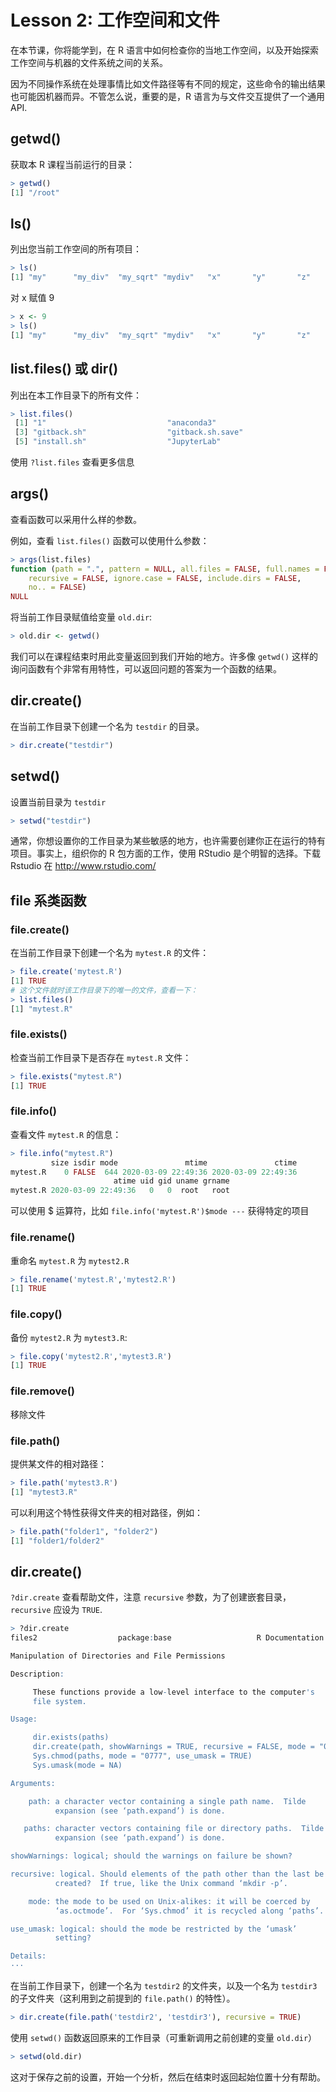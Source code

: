 # Lesson 2: 工作空间和文件
在本节课，你将能学到，在 R 语言中如何检查你的当地工作空间，以及开始探索工作空间与机器的文件系统之间的关系。

因为不同操作系统在处理事情比如文件路径等有不同的规定，这些命令的输出结果也可能因机器而异。不管怎么说，重要的是，R 语言为与文件交互提供了一个通用 API.
## getwd()
获取本 R 课程当前运行的目录：
~~~r
> getwd()
[1] "/root"
~~~
## ls()
列出您当前工作空间的所有项目：
~~~r
> ls()
[1] "my"      "my_div"  "my_sqrt" "mydiv"   "x"       "y"       "z"
~~~
对 x 赋值 9
~~~r
> x <- 9
> ls()
[1] "my"      "my_div"  "my_sqrt" "mydiv"   "x"       "y"       "z"
~~~
## list.files() 或 dir()
列出在本工作目录下的所有文件：
~~~r
> list.files()
 [1] "1"                           "anaconda3"
 [3] "gitback.sh"                  "gitback.sh.save"
 [5] "install.sh"                  "JupyterLab"
~~~
使用 `?list.files` 查看更多信息
## args()
查看函数可以采用什么样的参数。

例如，查看 `list.files()` 函数可以使用什么参数：
~~~r
> args(list.files)
function (path = ".", pattern = NULL, all.files = FALSE, full.names = FALSE,
    recursive = FALSE, ignore.case = FALSE, include.dirs = FALSE,
    no.. = FALSE)
NULL
~~~
将当前工作目录赋值给变量 `old.dir`:
~~~r
> old.dir <- getwd()
~~~
我们可以在课程结束时用此变量返回到我们开始的地方。许多像 `getwd()` 这样的询问函数有个非常有用特性，可以返回问题的答案为一个函数的结果。
## dir.create()
在当前工作目录下创建一个名为 `testdir` 的目录。
~~~r
> dir.create("testdir")
~~~
## setwd()
设置当前目录为 `testdir`
~~~r
> setwd("testdir")
~~~
通常，你想设置你的工作目录为某些敏感的地方，也许需要创建你正在运行的特有项目。事实上，组织你的 R 包方面的工作，使用 RStudio 是个明智的选择。下载 Rstudio 在 http://www.rstudio.com/
## file 系类函数
### file.create()
在当前工作目录下创建一个名为 `mytest.R` 的文件：
~~~r
> file.create('mytest.R')
[1] TRUE
# 这个文件就时该工作目录下的唯一的文件，查看一下：
> list.files()
[1] "mytest.R"
~~~
### file.exists()
检查当前工作目录下是否存在 `mytest.R` 文件：
~~~r
> file.exists("mytest.R")
[1] TRUE
~~~
### file.info()
查看文件 `mytest.R` 的信息：
~~~r
> file.info("mytest.R")
         size isdir mode               mtime               ctime
mytest.R    0 FALSE  644 2020-03-09 22:49:36 2020-03-09 22:49:36
                       atime uid gid uname grname
mytest.R 2020-03-09 22:49:36   0   0  root   root
~~~
可以使用 $ 运算符，比如 `file.info('mytest.R')$mode ---` 获得特定的项目
### file.rename()
重命名 `mytest.R` 为 `mytest2.R`
~~~r
> file.rename('mytest.R','mytest2.R')
[1] TRUE
~~~
### file.copy()
备份 `mytest2.R` 为 `mytest3.R`:
~~~r
> file.copy('mytest2.R','mytest3.R')
[1] TRUE
~~~
### file.remove()
移除文件
### file.path()
提供某文件的相对路径：
~~~r
> file.path('mytest3.R')
[1] "mytest3.R"
~~~
可以利用这个特性获得文件夹的相对路径，例如：
~~~r
> file.path("folder1", "folder2")
[1] "folder1/folder2"
~~~
## dir.create()
`?dir.create` 查看帮助文件，注意 `recursive` 参数，为了创建嵌套目录，`recursive` 应设为 `TRUE`.
~~~r
> ?dir.create
files2                  package:base                   R Documentation

Manipulation of Directories and File Permissions

Description:

     These functions provide a low-level interface to the computer's
     file system.

Usage:

     dir.exists(paths)
     dir.create(path, showWarnings = TRUE, recursive = FALSE, mode = "0777")
     Sys.chmod(paths, mode = "0777", use_umask = TRUE)
     Sys.umask(mode = NA)

Arguments:

    path: a character vector containing a single path name.  Tilde
          expansion (see ‘path.expand’) is done.

   paths: character vectors containing file or directory paths.  Tilde
          expansion (see ‘path.expand’) is done.

showWarnings: logical; should the warnings on failure be shown?

recursive: logical. Should elements of the path other than the last be
          created?  If true, like the Unix command ‘mkdir -p’.

    mode: the mode to be used on Unix-alikes: it will be coerced by
          ‘as.octmode’.  For ‘Sys.chmod’ it is recycled along ‘paths’.

use_umask: logical: should the mode be restricted by the ‘umask’
          setting?

Details:
···
~~~
在当前工作目录下，创建一个名为 `testdir2` 的文件夹，以及一个名为 `testdir3` 的子文件夹（这利用到之前提到的 `file.path()` 的特性）。
~~~r
> dir.create(file.path('testdir2', 'testdir3'), recursive = TRUE)
~~~
使用 `setwd()` 函数返回原来的工作目录（可重新调用之前创建的变量 `old.dir`）
~~~r
> setwd(old.dir)
~~~
这对于保存之前的设置，开始一个分析，然后在结束时返回起始位置十分有帮助。
